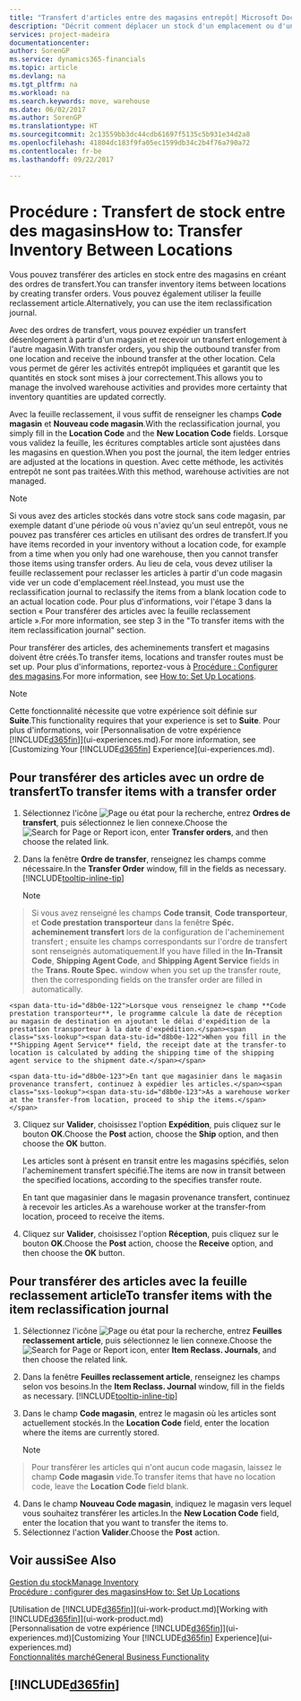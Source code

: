 ```yaml
---
title: "Transfert d'articles entre des magasins entrepôt| Microsoft Docs"
description: "Décrit comment déplacer un stock d'un emplacement ou d'un entrepôt à un autre soit avec la feuille reclassement soit à l'aide des ordres de transfert."
services: project-madeira
documentationcenter: 
author: SorenGP
ms.service: dynamics365-financials
ms.topic: article
ms.devlang: na
ms.tgt_pltfrm: na
ms.workload: na
ms.search.keywords: move, warehouse
ms.date: 06/02/2017
ms.author: SorenGP
ms.translationtype: HT
ms.sourcegitcommit: 2c13559bb3dc44cdb61697f5135c5b931e34d2a8
ms.openlocfilehash: 41804dc183f9fa05ec1599db34c2b4f76a790a72
ms.contentlocale: fr-be
ms.lasthandoff: 09/22/2017

---
```

# <a name="how-to-transfer-inventory-between-locations"></a><span data-ttu-id="d8b0e-103">Procédure : Transfert de stock entre des magasins</span><span class="sxs-lookup"><span data-stu-id="d8b0e-103">How to: Transfer Inventory Between Locations</span></span>
<span data-ttu-id="d8b0e-104">Vous pouvez transférer des articles en stock entre des magasins en créant des ordres de transfert.</span><span class="sxs-lookup"><span data-stu-id="d8b0e-104">You can transfer inventory items between locations by creating transfer orders.</span></span> <span data-ttu-id="d8b0e-105">Vous pouvez également utiliser la feuille reclassement article.</span><span class="sxs-lookup"><span data-stu-id="d8b0e-105">Alternatively, you can use the item reclassification journal.</span></span>

<span data-ttu-id="d8b0e-106">Avec des ordres de transfert, vous pouvez expédier un transfert désenlogement à partir d'un magasin et recevoir un transfert enlogement à l'autre magasin.</span><span class="sxs-lookup"><span data-stu-id="d8b0e-106">With transfer orders, you ship the outbound transfer from one location and receive the inbound transfer at the other location.</span></span> <span data-ttu-id="d8b0e-107">Cela vous permet de gérer les activités entrepôt impliquées et garantit que les quantités en stock sont mises à jour correctement.</span><span class="sxs-lookup"><span data-stu-id="d8b0e-107">This allows you to manage the involved warehouse activities and provides more certainty that inventory quantities are updated correctly.</span></span>

<span data-ttu-id="d8b0e-108">Avec la feuille reclassement, il vous suffit de renseigner les champs **Code magasin** et **Nouveau code magasin**.</span><span class="sxs-lookup"><span data-stu-id="d8b0e-108">With the reclassification journal, you simply fill in the **Location Code** and the **New Location Code** fields.</span></span> <span data-ttu-id="d8b0e-109">Lorsque vous validez la feuille, les écritures comptables article sont ajustées dans les magasins en question.</span><span class="sxs-lookup"><span data-stu-id="d8b0e-109">When you post the journal, the item ledger entries are adjusted at the locations in question.</span></span> <span data-ttu-id="d8b0e-110">Avec cette méthode, les activités entrepôt ne sont pas traitées.</span><span class="sxs-lookup"><span data-stu-id="d8b0e-110">With this method, warehouse activities are not managed.</span></span>

> [!NOTE]  
>   <span data-ttu-id="d8b0e-111">Si vous avez des articles stockés dans votre stock sans code magasin, par exemple datant d'une période où vous n'aviez qu'un seul entrepôt, vous ne pouvez pas transférer ces articles en utilisant des ordres de transfert.</span><span class="sxs-lookup"><span data-stu-id="d8b0e-111">If you have items recorded in your inventory without a location code, for example from a time when you only had one warehouse, then you cannot transfer those items using transfer orders.</span></span> <span data-ttu-id="d8b0e-112">Au lieu de cela, vous devez utiliser la feuille reclassement pour reclasser les articles à partir d'un code magasin vide ver un code d'emplacement réel.</span><span class="sxs-lookup"><span data-stu-id="d8b0e-112">Instead, you must use the reclassification journal to reclassify the items from a blank location code to an actual location code.</span></span>  <span data-ttu-id="d8b0e-113">Pour plus d'informations, voir l'étape 3 dans la section « Pour transférer des articles avec la feuille reclassement article ».</span><span class="sxs-lookup"><span data-stu-id="d8b0e-113">For more information, see step 3 in the "To transfer items with the item reclassification journal" section.</span></span>

<span data-ttu-id="d8b0e-114">Pour transférer des articles, des acheminements transfert et magasins doivent être créés.</span><span class="sxs-lookup"><span data-stu-id="d8b0e-114">To transfer items, locations and transfer routes must be set up.</span></span> <span data-ttu-id="d8b0e-115">Pour plus d'informations, reportez-vous à [Procédure : Configurer des magasins](inventory-how-setup-locations.md).</span><span class="sxs-lookup"><span data-stu-id="d8b0e-115">For more information, see [How to: Set Up Locations](inventory-how-setup-locations.md).</span></span>

> [!NOTE]  
>   <span data-ttu-id="d8b0e-116">Cette fonctionnalité nécessite que votre expérience soit définie sur **Suite**.</span><span class="sxs-lookup"><span data-stu-id="d8b0e-116">This functionality requires that your experience is set to **Suite**.</span></span> <span data-ttu-id="d8b0e-117">Pour plus d'informations, voir [Personnalisation de votre expérience [!INCLUDE[d365fin](includes/d365fin_md.md)]](ui-experiences.md).</span><span class="sxs-lookup"><span data-stu-id="d8b0e-117">For more information, see [Customizing Your [!INCLUDE[d365fin](includes/d365fin_md.md)] Experience](ui-experiences.md).</span></span>

## <a name="to-transfer-items-with-a-transfer-order"></a><span data-ttu-id="d8b0e-118">Pour transférer des articles avec un ordre de transfert</span><span class="sxs-lookup"><span data-stu-id="d8b0e-118">To transfer items with a transfer order</span></span>
1. <span data-ttu-id="d8b0e-119">Sélectionnez l'icône ![Page ou état pour la recherche](media/ui-search/search_small.png "Page ou état pour la recherche"), entrez **Ordres de transfert**, puis sélectionnez le lien connexe.</span><span class="sxs-lookup"><span data-stu-id="d8b0e-119">Choose the ![Search for Page or Report](media/ui-search/search_small.png "Search for Page or Report icon") icon, enter **Transfer orders**, and then choose the related link.</span></span>
2. <span data-ttu-id="d8b0e-120">Dans la fenêtre **Ordre de transfer**, renseignez les champs comme nécessaire.</span><span class="sxs-lookup"><span data-stu-id="d8b0e-120">In the **Transfer Order** window, fill in the fields as necessary.</span></span> [!INCLUDE[tooltip-inline-tip](includes/tooltip-inline-tip_md.md)]

    > [!NOTE]  
>   <span data-ttu-id="d8b0e-121">Si vous avez renseigné les champs **Code transit**, **Code transporteur**, et **Code prestation transporteur** dans la fenêtre **Spéc. acheminement transfert** lors de la configuration de l'acheminement transfert ; ensuite les champs correspondants sur l'ordre de transfert sont renseignés automatiquement.</span><span class="sxs-lookup"><span data-stu-id="d8b0e-121">If you have filled in the **In-Transit Code**, **Shipping Agent Code**, and **Shipping Agent Service** fields in the **Trans. Route Spec.** window when you set up the transfer route, then the corresponding fields on the transfer order are filled in automatically.</span></span>

    <span data-ttu-id="d8b0e-122">Lorsque vous renseignez le champ **Code prestation transporteur**, le programme calcule la date de réception au magasin de destination en ajoutant le délai d'expédition de la prestation transporteur à la date d'expédition.</span><span class="sxs-lookup"><span data-stu-id="d8b0e-122">When you fill in the **Shipping Agent Service** field, the receipt date at the transfer-to location is calculated by adding the shipping time of the shipping agent service to the shipment date.</span></span>

    <span data-ttu-id="d8b0e-123">En tant que magasinier dans le magasin provenance transfert, continuez à expédier les articles.</span><span class="sxs-lookup"><span data-stu-id="d8b0e-123">As a warehouse worker at the transfer-from location, proceed to ship the items.</span></span>
3. <span data-ttu-id="d8b0e-124">Cliquez sur **Valider**, choisissez l'option **Expédition**, puis cliquez sur le bouton **OK**.</span><span class="sxs-lookup"><span data-stu-id="d8b0e-124">Choose the **Post** action, choose the **Ship** option, and then choose the **OK** button.</span></span>

    <span data-ttu-id="d8b0e-125">Les articles sont à présent en transit entre les magasins spécifiés, selon l'acheminement transfert spécifié.</span><span class="sxs-lookup"><span data-stu-id="d8b0e-125">The items are now in transit between the specified locations, according to the specifies transfer route.</span></span>

    <span data-ttu-id="d8b0e-126">En tant que magasinier dans le magasin provenance transfert, continuez à recevoir les articles.</span><span class="sxs-lookup"><span data-stu-id="d8b0e-126">As a warehouse worker at the transfer-from location, proceed to receive the items.</span></span>
4. <span data-ttu-id="d8b0e-127">Cliquez sur **Valider**, choisissez l'option **Réception**, puis cliquez sur le bouton **OK**.</span><span class="sxs-lookup"><span data-stu-id="d8b0e-127">Choose the **Post** action, choose the **Receive** option, and then choose the **OK** button.</span></span>

## <a name="to-transfer-items-with-the-item-reclassification-journal"></a><span data-ttu-id="d8b0e-128">Pour transférer des articles avec la feuille reclassement article</span><span class="sxs-lookup"><span data-stu-id="d8b0e-128">To transfer items with the item reclassification journal</span></span>
1. <span data-ttu-id="d8b0e-129">Sélectionnez l'icône ![Page ou état pour la recherche](media/ui-search/search_small.png "Page ou état pour la recherche"), entrez **Feuilles reclassement article**, puis sélectionnez le lien connexe.</span><span class="sxs-lookup"><span data-stu-id="d8b0e-129">Choose the ![Search for Page or Report](media/ui-search/search_small.png "Search for Page or Report icon") icon, enter **Item Reclass. Journals**, and then choose the related link.</span></span>
2. <span data-ttu-id="d8b0e-130">Dans la fenêtre **Feuilles reclassement article**, renseignez les champs selon vos besoins.</span><span class="sxs-lookup"><span data-stu-id="d8b0e-130">In the **Item Reclass. Journal** window, fill in the fields as necessary.</span></span> [!INCLUDE[tooltip-inline-tip](includes/tooltip-inline-tip_md.md)]
3. <span data-ttu-id="d8b0e-131">Dans le champ **Code magasin**, entrez le magasin où les articles sont actuellement stockés.</span><span class="sxs-lookup"><span data-stu-id="d8b0e-131">In the **Location Code** field, enter the location where the items are currently stored.</span></span>

    > [!NOTE]  
>   <span data-ttu-id="d8b0e-132">Pour transférer les articles qui n'ont aucun code magasin, laissez le champ **Code magasin** vide.</span><span class="sxs-lookup"><span data-stu-id="d8b0e-132">To transfer items that have no location code, leave the **Location Code** field blank.</span></span>
4. <span data-ttu-id="d8b0e-133">Dans le champ **Nouveau Code magasin**, indiquez le magasin vers lequel vous souhaitez transférer les articles.</span><span class="sxs-lookup"><span data-stu-id="d8b0e-133">In the **New Location Code** field, enter the location that you want to transfer the items to.</span></span>
5. <span data-ttu-id="d8b0e-134">Sélectionnez l'action **Valider**.</span><span class="sxs-lookup"><span data-stu-id="d8b0e-134">Choose the **Post** action.</span></span>

## <a name="see-also"></a><span data-ttu-id="d8b0e-135">Voir aussi</span><span class="sxs-lookup"><span data-stu-id="d8b0e-135">See Also</span></span>
[<span data-ttu-id="d8b0e-136">Gestion du stock</span><span class="sxs-lookup"><span data-stu-id="d8b0e-136">Manage Inventory</span></span>](inventory-manage-inventory.md)  
[<span data-ttu-id="d8b0e-137">Procédure : configurer des magasins</span><span class="sxs-lookup"><span data-stu-id="d8b0e-137">How to: Set Up Locations</span></span>](inventory-how-setup-locations.md)  
  
<span data-ttu-id="d8b0e-138">[Utilisation de [!INCLUDE[d365fin](includes/d365fin_md.md)]](ui-work-product.md)</span><span class="sxs-lookup"><span data-stu-id="d8b0e-138">[Working with [!INCLUDE[d365fin](includes/d365fin_md.md)]](ui-work-product.md)</span></span>  
<span data-ttu-id="d8b0e-139">[Personnalisation de votre expérience [!INCLUDE[d365fin](includes/d365fin_md.md)]](ui-experiences.md)</span><span class="sxs-lookup"><span data-stu-id="d8b0e-139">[Customizing Your [!INCLUDE[d365fin](includes/d365fin_md.md)] Experience](ui-experiences.md)</span></span>  
[<span data-ttu-id="d8b0e-140">Fonctionnalités marché</span><span class="sxs-lookup"><span data-stu-id="d8b0e-140">General Business Functionality</span></span>](ui-across-business-areas.md)

## [!INCLUDE[d365fin](includes/free_trial_md.md)]
